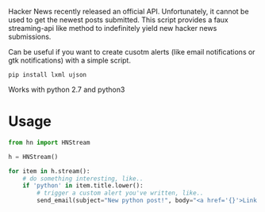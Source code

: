 Hacker News recently released an official API. Unfortunately, it cannot be used to get the newest posts submitted. This script provides a faux streaming-api like method to indefinitely yield new hacker news submissions.

Can be useful if you want to create cusotm alerts (like email notifications or gtk notifications) with a simple script.

```
pip install lxml ujson
```


Works with python 2.7 and python3

Usage
=====


```python
from hn import HNStream

h = HNStream()

for item in h.stream():
    # do something interesting, like..
    if 'python' in item.title.lower():
        # trigger a custom alert you've written, like..
        send_email(subject="New python post!", body="<a href='{}'>Link!</a>".format(item.url))
```

